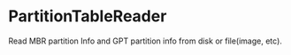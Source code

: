 # PartitionTableReader
Read MBR partition Info and GPT partition info from disk or file(image, etc).
